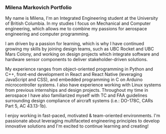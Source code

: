 ### Milena Markovich Portfolio

My name is Milena, I'm an Integrated Engineering student at the University of British Columbia. In my studies I focus on Mechanical and Computer engineering, which allows me to combine my passions for aerospace engineering and computer programming.

I am driven by a passion for learning, which is why I have continued growing my skills by joining design teams, such as UBC Rocket and UBC Mars Colony, and working on design projects which integrate software and hardware sensor components to deliver stakeholder-driven solutions.

My experience ranges from object-oriented programming in Python and C++, front-end development in React and React Native (leveraging JavaScript and CSS), and embedded programming in C on Arduino microcontroller systems. I also have experience working with Linux systems from previous internships and design projects. Throughout my time in aerospace I have also familiarized myself with TC and FAA guidelines surrounding design compliance of aircraft systems (i.e.: DO-178C, CARs Part 5, AC 43.13-1b).

I enjoy working in fast-paced, motivated & team-oriented environments. I'm passionate about leveraging multifaceted engineering principles to develop innovative solutions and I'm excited to continue learning and creating!
